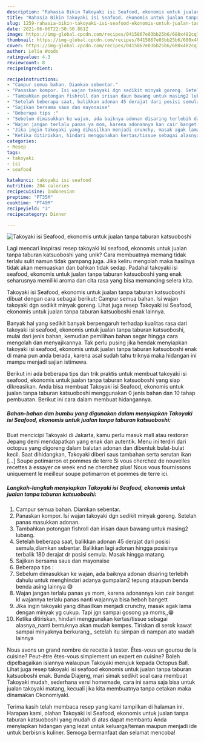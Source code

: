 ```yaml
---
description: "Rahasia Bikin Takoyaki isi Seafood, ekonomis untuk jualan tanpa taburan katsuoboshi yang Sempurna"
title: "Rahasia Bikin Takoyaki isi Seafood, ekonomis untuk jualan tanpa taburan katsuoboshi yang Sempurna"
slug: 1259-rahasia-bikin-takoyaki-isi-seafood-ekonomis-untuk-jualan-tanpa-taburan-katsuoboshi-yang-sempurna
date: 2021-06-06T22:50:50.861Z
image: https://img-global.cpcdn.com/recipes/0415867e03bb25b6/680x482cq70/takoyaki-isi-seafood-ekonomis-untuk-jualan-tanpa-taburan-katsuoboshi-foto-resep-utama.jpg
thumbnail: https://img-global.cpcdn.com/recipes/0415867e03bb25b6/680x482cq70/takoyaki-isi-seafood-ekonomis-untuk-jualan-tanpa-taburan-katsuoboshi-foto-resep-utama.jpg
cover: https://img-global.cpcdn.com/recipes/0415867e03bb25b6/680x482cq70/takoyaki-isi-seafood-ekonomis-untuk-jualan-tanpa-taburan-katsuoboshi-foto-resep-utama.jpg
author: Lelia Woods
ratingvalue: 4.3
reviewcount: 8
recipeingredient:

recipeinstructions:
- "Campur semua bahan. Diamkan sebentar."
- "Panaskan kompor. Isi wajan takoyaki dgn sedikit minyak goreng. Setelah panas masukkan adonan."
- "Tambahkan potongan fishroll dan irisan daun bawang untuk masing2 lubang."
- "Setelah beberapa saat, balikkan adonan 45 derajat dari posisi semula,diamkan sebentar. Balikkan lagi adonan hingga posisinya terbalik 180 derajat dr posisi semula. Masak hingga matang."
- "Sajikan bersama saus dan mayonaise"
- "Beberapa tips :"
- "Sebelum dimasukkan ke wajan, ada baiknya adonan disaring terlebih dahulu untuk menghindari adanya gumpalan2 tepung ataupun benda benda asing lainnya 😅"
- "Wajan jangan terlalu panas ya mom, karena adonannya kan cair banget kl wajannya terlalu panas nanti wajannya bisa heboh bangett"
- "Jika ingin takoyaki yang dihasilkan menjadi crunchy, masak agak lama dengan minyak yg cukup. Tapi jgn sampai gosong ya moms,,😁"
- "Ketika ditiriskan, hindari menggunakan kertas/tissue sebagai alasnya,,nanti bentuknya akan mudah kempes. Tiriskan di serok kawat sampai minyaknya berkurang,, setelah itu simpan di nampan ato wadah lainnya"
categories:
- Resep
tags:
- takoyaki
- isi
- seafood

katakunci: takoyaki isi seafood 
nutrition: 204 calories
recipecuisine: Indonesian
preptime: "PT35M"
cooktime: "PT49M"
recipeyield: "3"
recipecategory: Dinner

---
```



![Takoyaki isi Seafood, ekonomis untuk jualan tanpa taburan katsuoboshi](https://img-global.cpcdn.com/recipes/0415867e03bb25b6/680x482cq70/takoyaki-isi-seafood-ekonomis-untuk-jualan-tanpa-taburan-katsuoboshi-foto-resep-utama.jpg)

Lagi mencari inspirasi resep takoyaki isi seafood, ekonomis untuk jualan tanpa taburan katsuoboshi yang unik? Cara membuatnya memang tidak terlalu sulit namun tidak gampang juga. Jika keliru mengolah maka hasilnya tidak akan memuaskan dan bahkan tidak sedap. Padahal takoyaki isi seafood, ekonomis untuk jualan tanpa taburan katsuoboshi yang enak seharusnya memiliki aroma dan cita rasa yang bisa memancing selera kita.

Takoyaki isi Seafood, ekonomis untuk jualan tanpa taburan katsuoboshi dibuat dengan cara sebagai berikut: Campur semua bahan. Isi wajan takoyaki dgn sedikit minyak goreng. Lihat juga resep Takoyaki isi Seafood, ekonomis untuk jualan tanpa taburan katsuoboshi enak lainnya.

Banyak hal yang sedikit banyak berpengaruh terhadap kualitas rasa dari takoyaki isi seafood, ekonomis untuk jualan tanpa taburan katsuoboshi, mulai dari jenis bahan, kemudian pemilihan bahan segar hingga cara mengolah dan menyajikannya. Tak perlu pusing jika hendak menyiapkan takoyaki isi seafood, ekonomis untuk jualan tanpa taburan katsuoboshi enak di mana pun anda berada, karena asal sudah tahu triknya maka hidangan ini mampu menjadi sajian istimewa.


Berikut ini ada beberapa tips dan trik praktis untuk membuat takoyaki isi seafood, ekonomis untuk jualan tanpa taburan katsuoboshi yang siap dikreasikan. Anda bisa membuat Takoyaki isi Seafood, ekonomis untuk jualan tanpa taburan katsuoboshi menggunakan 0 jenis bahan dan 10 tahap pembuatan. Berikut ini cara dalam membuat hidangannya.

<!--inarticleads1-->

##### Bahan-bahan dan bumbu yang digunakan dalam menyiapkan Takoyaki isi Seafood, ekonomis untuk jualan tanpa taburan katsuoboshi:



Buat mencicipi Takoyaki di Jakarta, kamu perlu masuk mall atau restoran Jepang demi mendapatkan yang enak dan autentik. Menu ini terdiri dari octopus yang digoreng dalam balutan adonan dan dibentuk bulat-bulat kecil. Saat dihidangkan, Takoyaki diberi saus tambahan serta serutan ikan […] Soupe potimarron et pommes de terre Si vous cherchez de nouvelles recettes à essayer ce week end ne cherchez plus! Nous vous fournissons uniquement le meilleur soupe potimarron et pommes de terre ici. 

<!--inarticleads2-->

##### Langkah-langkah menyiapkan Takoyaki isi Seafood, ekonomis untuk jualan tanpa taburan katsuoboshi:

1. Campur semua bahan. Diamkan sebentar.
1. Panaskan kompor. Isi wajan takoyaki dgn sedikit minyak goreng. Setelah panas masukkan adonan.
1. Tambahkan potongan fishroll dan irisan daun bawang untuk masing2 lubang.
1. Setelah beberapa saat, balikkan adonan 45 derajat dari posisi semula,diamkan sebentar. Balikkan lagi adonan hingga posisinya terbalik 180 derajat dr posisi semula. Masak hingga matang.
1. Sajikan bersama saus dan mayonaise
1. Beberapa tips :
1. Sebelum dimasukkan ke wajan, ada baiknya adonan disaring terlebih dahulu untuk menghindari adanya gumpalan2 tepung ataupun benda benda asing lainnya 😅
1. Wajan jangan terlalu panas ya mom, karena adonannya kan cair banget kl wajannya terlalu panas nanti wajannya bisa heboh bangett
1. Jika ingin takoyaki yang dihasilkan menjadi crunchy, masak agak lama dengan minyak yg cukup. Tapi jgn sampai gosong ya moms,,😁
1. Ketika ditiriskan, hindari menggunakan kertas/tissue sebagai alasnya,,nanti bentuknya akan mudah kempes. Tiriskan di serok kawat sampai minyaknya berkurang,, setelah itu simpan di nampan ato wadah lainnya


Nous avons un grand nombre de recette à tester. Êtes-vous un gourou de la cuisine? Peut-être êtes-vous simplement un expert en cuisine? Boleh dipelbagaikan isiannya walaupun Takoyaki merujuk kepada Octopus Ball. Lihat juga resep takoyaki isi seafood ekonomis untuk jualan tanpa taburan katsuoboshi enak. Bunda Diajeng, mari simak sedikit soal cara membuat Takoyaki mudah, sederhana versi homemade, cara ini sama saja bisa untuk jualan takoyaki matang, kecuali jika kita membuatnya tanpa cetakan maka dinamakan Okonomiyaki. 

Terima kasih telah membaca resep yang kami tampilkan di halaman ini. Harapan kami, olahan Takoyaki isi Seafood, ekonomis untuk jualan tanpa taburan katsuoboshi yang mudah di atas dapat membantu Anda menyiapkan hidangan yang lezat untuk keluarga/teman maupun menjadi ide untuk berbisnis kuliner. Semoga bermanfaat dan selamat mencoba!
